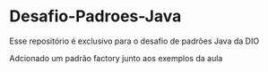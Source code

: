 # Desafio-Padroes-Java
Esse repositório é exclusivo para o desafio de padrões Java da DIO

Adcionado um padrão factory junto aos exemplos da aula

